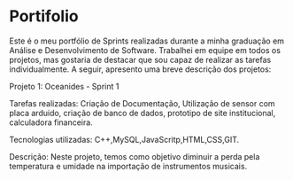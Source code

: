 # Portifolio

Este é o meu portfólio de Sprints realizadas durante a minha graduação em Análise e Desenvolvimento de Software. Trabalhei em equipe em todos os projetos, mas gostaria de destacar que sou capaz de realizar as tarefas individualmente. A seguir, apresento uma breve descrição dos projetos:

Projeto 1: Oceanides - Sprint 1

Tarefas realizadas: Criação de Documentação, Utilização de sensor com placa arduido, criação de banco de dados, prototipo de site institucional, calculadora financeira.

Tecnologias utilizadas: C++,MySQL,JavaScritp,HTML,CSS,GIT.  

Descrição: Neste projeto, temos como objetivo diminuir a perda pela temperatura e umidade na importação de instrumentos musicais.


